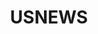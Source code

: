 ---
title: USNEWS
crosslinks:
- politics
- The_Donald
- Salted_Crime
- madoffraud
- news
- Internet
- GunsAreCool
- DeFranco
- PoliticalMemes
- personalfinance
- videos
- xkcd
- PuertoRico
- redditdev
- illinois
- JusticeServed
- UnresolvedMysteries
- all
---